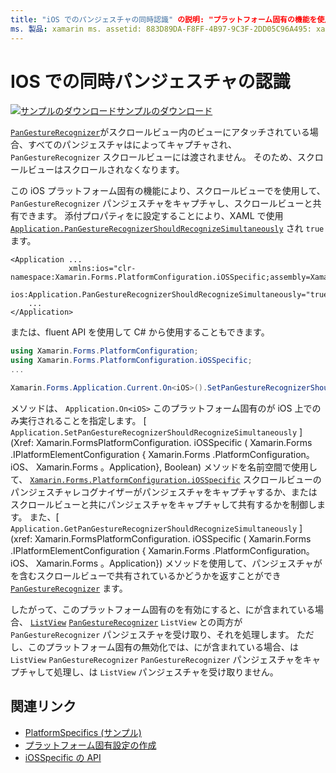 ```yaml
---
title: "iOS でのパンジェスチャの同時認識" の説明: "プラットフォーム固有の機能を使用すると、カスタムレンダラーや特殊効果を実装しなくても、特定のプラットフォームでのみ使用できる機能を使用できます。 この記事では、アプリケーションでパンジェスチャ認識を同時に使用できるようにする iOS プラットフォーム固有のを使用する方法について説明します。
ms. 製品: xamarin ms. assetid: 883D89DA-F8FF-4B97-9C3F-2DD05C96A495: xamarin-forms author: davidbritch ms. author: dabritch ms. date: 10/24/2018 no loc: [ Xamarin.Forms , Xamarin.Essentials ]
---
```


# <a name="simultaneous-pan-gesture-recognition-on-ios"></a>IOS での同時パンジェスチャの認識

[![サンプルのダウンロード](~/media/shared/download.png)サンプルのダウンロード](https://docs.microsoft.com/samples/xamarin/xamarin-forms-samples/userinterface-platformspecifics)

[`PanGestureRecognizer`](xref:Xamarin.Forms.PanGestureRecognizer)がスクロールビュー内のビューにアタッチされている場合、すべてのパンジェスチャはによってキャプチャされ、 `PanGestureRecognizer` スクロールビューには渡されません。 そのため、スクロールビューはスクロールされなくなります。

この iOS プラットフォーム固有の機能により、スクロールビューでを使用して、 `PanGestureRecognizer` パンジェスチャをキャプチャし、スクロールビューと共有できます。 添付プロパティをに設定することにより、XAML で使用 [`Application.PanGestureRecognizerShouldRecognizeSimultaneously`](xref:Xamarin.Forms.PlatformConfiguration.iOSSpecific.Application.PanGestureRecognizerShouldRecognizeSimultaneouslyProperty) され `true` ます。

```xaml
<Application ...
             xmlns:ios="clr-namespace:Xamarin.Forms.PlatformConfiguration.iOSSpecific;assembly=Xamarin.Forms.Core"
             ios:Application.PanGestureRecognizerShouldRecognizeSimultaneously="true">
    ...
</Application>
```

または、fluent API を使用して C# から使用することもできます。

```csharp
using Xamarin.Forms.PlatformConfiguration;
using Xamarin.Forms.PlatformConfiguration.iOSSpecific;
...

Xamarin.Forms.Application.Current.On<iOS>().SetPanGestureRecognizerShouldRecognizeSimultaneously(true);
```

メソッドは、 `Application.On<iOS>` このプラットフォーム固有のが iOS 上でのみ実行されることを指定します。 [ `Application.SetPanGestureRecognizerShouldRecognizeSimultaneously` ] (Xref: Xamarin.FormsPlatformConfiguration. iOSSpecific ( Xamarin.Forms .IPlatformElementConfiguration { Xamarin.Forms .PlatformConfiguration。 iOS、 Xamarin.Forms 。Application}, Boolean) メソッドを名前空間で使用して、 [`Xamarin.Forms.PlatformConfiguration.iOSSpecific`](xref:Xamarin.Forms.PlatformConfiguration.iOSSpecific) スクロールビューのパンジェスチャレコグナイザーがパンジェスチャをキャプチャするか、またはスクロールビューと共にパンジェスチャをキャプチャして共有するかを制御します。 また、[ `Application.GetPanGestureRecognizerShouldRecognizeSimultaneously` ] (xref: Xamarin.FormsPlatformConfiguration. iOSSpecific ( Xamarin.Forms .IPlatformElementConfiguration { Xamarin.Forms .PlatformConfiguration。 iOS、 Xamarin.Forms 。Application}) メソッドを使用して、パンジェスチャがを含むスクロールビューで共有されているかどうかを返すことができ [`PanGestureRecognizer`](xref:Xamarin.Forms.PanGestureRecognizer) ます。

したがって、このプラットフォーム固有のを有効にすると、にが含まれている場合、 [`ListView`](xref:Xamarin.Forms.ListView) [`PanGestureRecognizer`](xref:Xamarin.Forms.PanGestureRecognizer) `ListView` との両方が `PanGestureRecognizer` パンジェスチャを受け取り、それを処理します。 ただし、このプラットフォーム固有の無効化では、にが含まれている場合、は `ListView` `PanGestureRecognizer` `PanGestureRecognizer` パンジェスチャをキャプチャして処理し、は `ListView` パンジェスチャを受け取りません。

## <a name="related-links"></a>関連リンク

- [PlatformSpecifics (サンプル)](https://docs.microsoft.com/samples/xamarin/xamarin-forms-samples/userinterface-platformspecifics)
- [プラットフォーム固有設定の作成](~/xamarin-forms/platform/platform-specifics/index.md#creating-platform-specifics)
- [iOSSpecific の API](xref:Xamarin.Forms.PlatformConfiguration.iOSSpecific)
